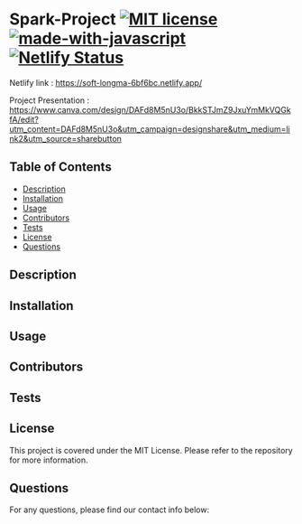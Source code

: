 # Spark-Project [![MIT license](https://img.shields.io/badge/License-MIT-blue.svg)](https://lbesson.mit-license.org/) [![made-with-javascript](https://img.shields.io/badge/Made%20with-JavaScript-1f425f.svg)](https://www.javascript.com) [![Netlify Status](https://api.netlify.com/api/v1/badges/eb7934dd-c40f-4223-b15b-f61833e728dd/deploy-status)](https://app.netlify.com/sites/soft-longma-6bf6bc/deploys)

Netlify link : https://soft-longma-6bf6bc.netlify.app/

Project Presentation : https://www.canva.com/design/DAFd8M5nU3o/BkkSTJmZ9JxuYmMkVQGkfA/edit?utm_content=DAFd8M5nU3o&utm_campaign=designshare&utm_medium=link2&utm_source=sharebutton




## Table of Contents 
 
- [Description](#description) 
- [Installation](#installation) 
- [Usage](#usage) 
- [Contributors](#contributors) 
- [Tests](#tests) 
- [License](#license) 
- [Questions](#questions) 
 
## Description 

 
## Installation 

 
## Usage 

 
## Contributors 

 
## Tests 

 
## License 
This project is covered under the MIT License. Please refer to the repository for more information.
 
## Questions 
For any questions, please find our contact info below: 


